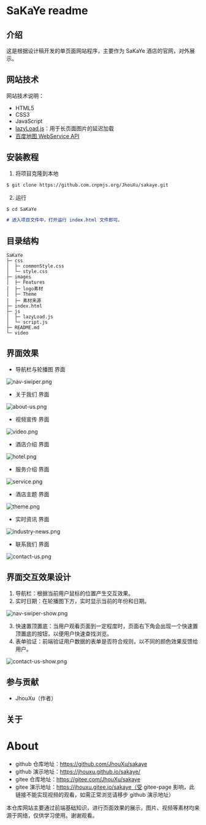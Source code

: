 # SaKaYe readme

## 介绍

这是根据设计稿开发的单页面网站程序，主要作为 SaKaYe 酒店的官网，对外展示。

## 网站技术

网站技术说明：

- HTML5
- CSS3
- JavaScript
- [lazyLoad.js](https://github.com/verlok/vanilla-lazyload)：用于长页面图片的延迟加载
- [百度地图 WebService API](https://lbsyun.baidu.com/)

## 安装教程

1. 将项目克隆到本地

```md
$ git clone https://github.com.cnpmjs.org/JhouXu/sakaye.git
```

2. 运行

```md
$ cd SaKaYe

# 进入项目文件中，打开运行 index.html 文件即可。
```

## 目录结构

```
SaKaYe
├─ css
│  ├─ commonStyle.css
│  └─ style.css
├─ images
│  ├─ Features
│  ├─ logo素材
│  ├─ Theme
│  ├─ 素材来源
├─ index.html
├─ js
│  ├─ lazyLoad.js
│  └─ script.js
├─ README.md
└─ video
```

## 界面效果

- 导航栏与轮播图 界面

![nav-swiper.png](https://i.loli.net/2021/06/11/i7g6PDcaNYslTwE.png)

- 关于我们 界面

![about-us.png](https://i.loli.net/2021/06/11/4ehFxjTwW3ti1c5.png)

- 视频宣传 界面

![video.png](https://i.loli.net/2021/06/11/ATkzecLowNCfy9F.png)

- 酒店介绍 界面

![hotel.png](https://i.loli.net/2021/06/11/K7VMbmOWdw23YRI.png)

- 服务介绍 界面

![service.png](https://i.loli.net/2021/06/11/BKCW3l4dNR8GQ7z.png)

- 酒店主题 界面

![theme.png](https://i.loli.net/2021/06/11/KWTlEeQfmg7Da5C.png)

- 实时资讯 界面

![industry-news.png](https://i.loli.net/2021/06/11/cA3yFBTsDRY14wJ.png)

- 联系我们 界面

![contact-us.png](https://i.loli.net/2021/06/11/N1MGOhiYsqAFeKQ.png)

## 界面交互效果设计

1. 导航栏：根据当前用户鼠标的位置产生交互效果。
2. 实时日期：在轮播图下方，实时显示当前的年份和日期。

![nav-swiper-show.png](https://i.loli.net/2021/06/11/A9JqrlxR7KFfEaQ.png)

3. 快速置顶置底：当用户观看页面到一定程度时，页面右下角会出现一个快速置顶置底的按钮，以便用户快速查找浏览。
4. 表单验证：前端验证用户数据的表单是否符合规则，以不同的颜色效果反馈给用户。

![contact-us-show.png](https://i.loli.net/2021/06/11/pEnBQM5CUtJG43s.png)

## 参与贡献

- JhouXu（作者）

## 关于
# About

- github 仓库地址：https://github.com/JhouXu/sakaye
- github 演示地址：https://jhouxu.github.io/sakaye/
- gitee 仓库地址：https://gitee.com/JhouXu/sakaye
- gitee 演示地址：https://jhouxu.gitee.io/sakaye（受 gitee-page 影响，此链接不能实现视频的观看，如需正常浏览请移步 github 演示地址）

本仓库网站主要通过前端基础知识，进行页面效果的展示，图片、视频等素材均来源于网络，仅供学习使用。谢谢观看。
